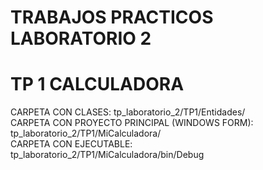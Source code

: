 # TRABAJOS PRACTICOS LABORATORIO 2

<h1>TP 1 CALCULADORA</h1>
  CARPETA CON CLASES: tp_laboratorio_2/TP1/Entidades/</br>
  CARPETA CON PROYECTO PRINCIPAL (WINDOWS FORM): tp_laboratorio_2/TP1/MiCalculadora/ </br>
  CARPETA CON EJECUTABLE: tp_laboratorio_2/TP1/MiCalculadora/bin/Debug </br>

